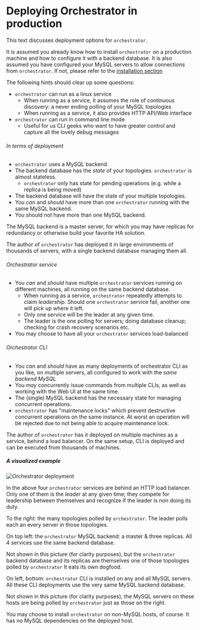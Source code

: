 # Deploying Orchestrator in production

This text discusses deployment options for `orchestrator`.

It is assumed you already know how to install `orchestrator` on a production machine and how to configure it with a backend database. It is also assumed you have configured your MySQL servers to allow connections from `orchestrator`.
If not, please refer to the [installation section](Orchestrator-Manual#installation)

The following hints should clear up some questions:

- `orchestrator` can run as a linux service
  - When running as a service, it assumes the role of continuous discovery: a never ending polling of your MySQL topologies
  - When running as a service, it also provides HTTP API/Web interface
- `orchestrator` can run in command line mode
  - Useful for us CLI geeks who want to have greater control and capture all the lovely debug messages

###### In terms of deployment

- `orchestrator` uses a MySQL backend.
- The backend database has the _state_ of your topologies. `orchestrator` is almost stateless.
  - `orchestrator` only has state for pending operations (e.g. while a replica is being moved)
- The backend database will have the state of your multiple topologies.
- You _can_ and _should_ have more than one `orchestrator` running with the same MySQL backend.
- You should _not_ have more than one MySQL backend.

The MySQL backend is a master server, for which you may have replicas for redundancy or otherwise build your favorite HA solution.

The author of `orchestrator` has deployed it in large environments of thousands of servers, with a single backend database managing them all.

###### Orchestrator service

- You _can_ and _should_ have multiple `orchestrator` services running on different machines, all running on the same backend database.
  - When running as a service, `orchestrator` repeatedly attempts to claim _leadership_. Should one `orchestrator` service
    fail, another one will pick up where it left.
  - Only one service will be the leader at any given time.
  - The leader is the one polling for servers; doing database cleanup; checking for crash recovery scenarios etc.
- You may choose to have all your `orchestrator` services load-balanced

###### Orchestrator CLI
- You _can_ and _should_ have as many deployments of orchestrator CLI as you like, on multiple servers, all configured to work
  with the _same backend MySQL_
- You _may_ concurrently issue commands from multiple CLIs, as well as working with the Web UI at the same time.
- The (single) MySQL backend has the necessary state for managing concurrent operations.
- `orchestrator` has "maintenance locks" which prevent destructive concurrent operations on the same instance. At worst an
  operation will be rejected due to not being able to acquire maintenance lock.

The author of `orchestrator` has it deployed on multiple machines
as a service, behind a load balancer. On the same setup, CLI is
deployed and can be executed from thousands of machines.

##### A visualized example

![Orchestrator deployment](images/orchestrator-deployment.png)

In the above four `orchestrator` services are behind an HTTP load balancer. Only one of them is the _leader_ at any given time; they compete for leadership between themselves and recognize if the leader is non doing its duty.

To the right: the many topologies polled by `orchestrator`. The leader polls each an every server in those topologies.

On top left: the `orchestrator` MySQL backend: a master & three replicas. All 4 services use the same backend database.

Not shown in this picture (for clarity purposes), but the `orchestrator` backend database and its replicas are themselves one of those topologies
polled by `orchestrator` It eats its own dogfood.

On left, bottom: `orchestrator` CLI is installed on any and all MySQL servers. All these CLI deployments use the very same
MySQL backend database.

Not shown in this picture (for clarity purposes), the MySQL servers on these hosts are being polled by `orchestrator` just as those
on the right.

You may choose to install `orchestrator` on non-MySQL hosts, of course. It has no MySQL dependencies on the deployed host.
